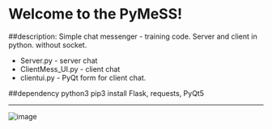 # Welcome to the PyMeSS!

##description: 
 Simple chat messenger - training code. Server and client in python. without socket. 
* Server.py - server chat
* ClientMess_UI.py - client chat
* clientui.py - PyQt form for client chat.

##dependency 
python3
pip3 install Flask, requests, PyQt5

***

![image](https://user-images.githubusercontent.com/53166373/73070446-660d9d80-3ec1-11ea-8280-b2da4a95719f.png)
